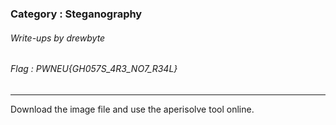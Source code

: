 ### Category : Steganography
###### Write-ups by drewbyte
###### Flag : PWNEU{GH057S_4R3_NO7_R34L}
---

Download the image file and use the aperisolve tool online.


<br>
<img src="https://github.com/drew-byte/pwneu-writeups/blob/main/00x8%20saved%20images/Pasted%20image%2020240318184622.png" alt="">
 <br>